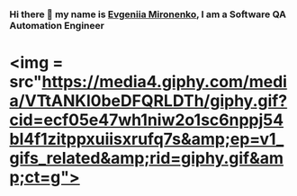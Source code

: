 ### Hi there 👋 my name is [Evgeniia Mironenko](https://www.linkedin.com/in/evgeniia-mironenko/), I am a Software QA Automation Engineer 
# <img = src"https://media4.giphy.com/media/VTtANKl0beDFQRLDTh/giphy.gif?cid=ecf05e47wh1niw2o1sc6nppj54bl4f1zitppxuiisxrufq7s&amp;ep=v1_gifs_related&amp;rid=giphy.gif&amp;ct=g">

<!--
**EvgeniiaNovikova/EvgeniiaNovikova** is a ✨ _special_ ✨ repository because its `README.md` (this file) appears on your GitHub profile.

Here are some ideas to get you started:

- 🔭 I’m currently working on ...
- 🌱 I’m currently learning ...
- 👯 I’m looking to collaborate on ...
- 🤔 I’m looking for help with ...
- 💬 Ask me about ...
- 📫 How to reach me: ...
- 😄 Pronouns: ...
- ⚡ Fun fact: ...
-->
